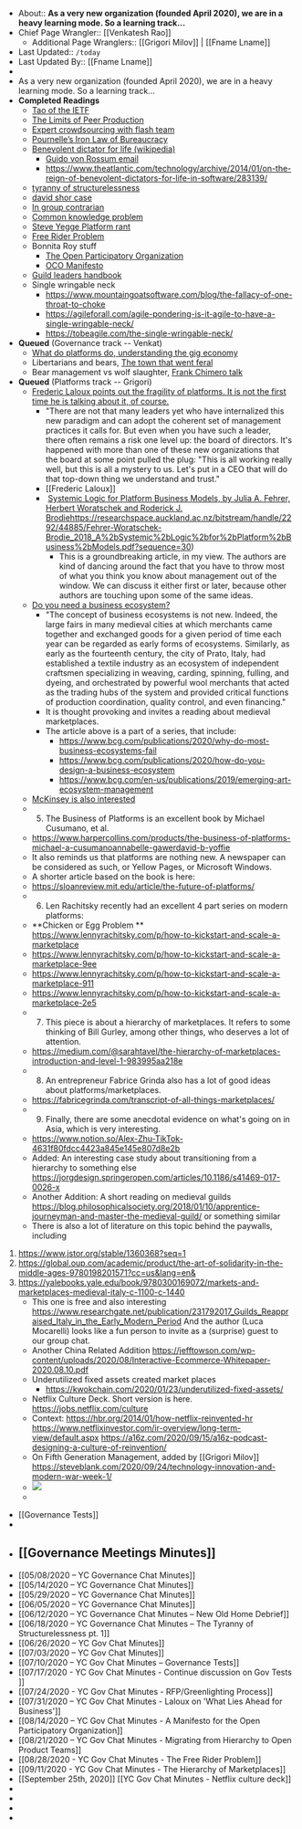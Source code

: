 - About:: __As a very new organization (founded April 2020), we are in a heavy learning mode. So a learning track...__
- Chief Page Wrangler:: [[Venkatesh Rao]]
    - Additional Page Wranglers:: [[Grigori Milov]] | [[Fname Lname]] 
- Last Updated:: `/today`
- Last Updated By:: [[Fname Lname]]
-  
- As a very new organization (founded April 2020), we are in a heavy learning mode. So a learning track...
- **Completed Readings**
    - [Tao of the IETF](https://www.ietf.org/about/participate/tao/#what)
    - [The Limits of Peer Production](https://fredturner.stanford.edu/wp-content/uploads/Kreiss-Finn-Turner-Limits-of-Peer-Production-NMS-3-111.pdf)
    - [Expert crowdsourcing with flash team](https://hci.stanford.edu/publications/2014/flashteams/flashteams-uist2014.pdf)
    - [Pournelle’s Iron Law of Bureaucracy](https://www.jerrypournelle.com/reports/jerryp/iron.html)
    - [Benevolent dictator for life (wikipedia)](https://en.wikipedia.org/wiki/Benevolent_dictator_for_life)
        - [Guido von Rossum email](https://mail.python.org/pipermail/python-committers/2018-July/005664.html)
        - https://www.theatlantic.com/technology/archive/2014/01/on-the-reign-of-benevolent-dictators-for-life-in-software/283139/
    - [tyranny of structurelessness](https://www.jofreeman.com/joreen/tyranny.htm)
    - [david shor case](https://nymag.com/intelligencer/2020/06/white-fragility-racism-racism-progressive-progressphiles-david-shor.html)
    - [In group contrarian](https://outsidertheory.com/preliminary-theory-of-the-in-group-contrarian/)
    - [Common knowledge problem](https://plato.stanford.edu/entries/common-knowledge/)
    - [Steve Yegge Platform rant](https://gist.github.com/chitchcock/1281611)
    - [Free Rider Problem](https://en.wikipedia.org/wiki/Free-rider_problem)
    - Bonnita Roy stuff
        - [The Open Participatory Organization](https://medium.com/open-participatory-organized/an-open-architecture-for-self-organization-4e85d4413e09)
        - [OCO Manifesto](https://medium.com/open-participatory-organized/a-manifesto-for-open-participation-60b62d327684)
    - [Guild leaders handbook](https://nostarch.com/guildleaderhb#content)
    - Single wringable neck
        - https://www.mountaingoatsoftware.com/blog/the-fallacy-of-one-throat-to-choke
        - https://agileforall.com/agile-pondering-is-it-agile-to-have-a-single-wringable-neck/
        - https://tobeagile.com/the-single-wringable-neck/
- **Queued** (Governance track -- Venkat)
    - [What do platforms do, understanding the gig economy](https://www.annualreviews.org/doi/pdf/10.1146/annurev-soc-121919-054857)
    - Libertarians and bears, [The town that went feral](https://newrepublic.com/article/159662/libertarian-walks-into-bear-book-review-free-town-project?fbclid=IwAR0zeB-yuJKpDQkTVye1NwbUz5lf4DoPNIIlINWtN6YGaYGkSjqt9TEs6_o)
    - Bear management vs wolf slaughter, [Frank Chimero talk](https://frankchimero.com/blog/2014/only-openings/)
- **Queued** (Platforms track -- Grigori)
    - [Frederic Laloux points out the fragility of platforms. It is not the first time he is talking about it, of course.](https://www.rolandberger.com/en/Point-of-View/Frederic-Laloux-on-what-lies-ahead-for-business.html)
        - "There are not that many leaders yet who have internalized this new paradigm and can adopt the coherent set of management practices it calls for. But even when you have such a leader, there often remains a risk one level up: the board of directors. It's happened with more than one of these new organizations that the board at some point pulled the plug: "This is all working really well, but this is all a mystery to us. Let's put in a CEO that will do that top-down thing we understand and trust."
        - [[Frederic Laloux]]
        -  [Systemic Logic for Platform Business Models, by Julia A. Fehrer, Herbert Woratschek and Roderick J. Brodie]()https://researchspace.auckland.ac.nz/bitstream/handle/2292/44885/Fehrer-Woratschek-Brodie_2018_A%2bSystemic%2bLogic%2bfor%2bPlatform%2bBusiness%2bModels.pdf?sequence=30)
            - This is a groundbreaking article, in my view. The authors are kind of dancing around the fact that you have to throw most of what you think you know about management out of the window. We can discuss it either first or later, because other authors are touching upon some of the same ideas.
    -  [Do you need a business ecosystem?](https://www.bcg.com/ru-ru/publications/2019/do-you-need-business-ecosystem)
        - "The concept of business ecosystems is not new. Indeed, the large fairs in many medieval cities at which merchants came together and exchanged goods for a given period of time each year can be regarded as early forms of ecosystems. Similarly, as early as the fourteenth century, the city of Prato, Italy, had established a textile industry as an ecosystem of independent craftsmen specializing in weaving, carding, spinning, fulling, and dyeing, and orchestrated by powerful wool merchants that acted as the trading hubs of the system and provided critical functions of production coordination, quality control, and even financing."
        - It is thought provoking and invites a reading about medieval marketplaces.
        - The article above is a part of a series, that include:
            - https://www.bcg.com/publications/2020/why-do-most-business-ecosystems-fail
            - https://www.bcg.com/publications/2020/how-do-you-design-a-business-ecosystem
            - https://www.bcg.com/en-us/publications/2019/emerging-art-ecosystem-management
    - [McKinsey is also interested](https://www.mckinsey.com/business-functions/mckinsey-digital/our-insights/new-evidence-for-the-power-of-digital-platforms)
    - 5. The Business of Platforms is an excellent book by Michael Cusumano, et al.
    - https://www.harpercollins.com/products/the-business-of-platforms-michael-a-cusumanoannabelle-gawerdavid-b-yoffie
    - It also reminds us that platforms are nothing new. A newspaper can be considered as such, or Yellow Pages, or Microsoft Windows.
    - A shorter article based on the book is here:
    - https://sloanreview.mit.edu/article/the-future-of-platforms/
    - 6. Len Rachitsky recently had an excellent 4 part series on modern platforms:
    - **Chicken or Egg Problem **
https://www.lennyrachitsky.com/p/how-to-kickstart-and-scale-a-marketplace
    - https://www.lennyrachitsky.com/p/how-to-kickstart-and-scale-a-marketplace-9ee
    - https://www.lennyrachitsky.com/p/how-to-kickstart-and-scale-a-marketplace-911
    - https://www.lennyrachitsky.com/p/how-to-kickstart-and-scale-a-marketplace-2e5
    - 7. This piece is about a hierarchy of marketplaces. It refers to some thinking of Bill Gurley, among other things, who deserves a lot of attention.
    - https://medium.com/@sarahtavel/the-hierarchy-of-marketplaces-introduction-and-level-1-983995aa218e
    - 8. An entrepreneur Fabrice Grinda also has a lot of good ideas about platforms/marketplaces.
    - https://fabricegrinda.com/transcript-of-all-things-marketplaces/
    - 9. Finally, there are some anecdotal evidence on what's going on in Asia, which is very interesting.
    - https://www.notion.so/Alex-Zhu-TikTok-4631f80fdcc4423a845e145e807d8e2b
    - Added: An interesting case study about transitioning from a hierarchy to something else 
https://jorgdesign.springeropen.com/articles/10.1186/s41469-017-0026-x
    - Another Addition: A short reading on medieval guilds https://blog.philosophicalsociety.org/2018/01/10/apprentice-journeyman-and-master-the-medieval-guild/
or something similar
    - There is also a lot of literature on this topic behind the paywalls, including 
1. https://www.jstor.org/stable/1360368?seq=1
2. https://global.oup.com/academic/product/the-art-of-solidarity-in-the-middle-ages-9780198201571?cc=us&lang=en&
3. https://yalebooks.yale.edu/book/9780300169072/markets-and-marketplaces-medieval-italy-c-1100-c-1440
    - This one is free and also interesting
https://www.researchgate.net/publication/231792017_Guilds_Reappraised_Italy_in_the_Early_Modern_Period
And the author (Luca Mocarelli) looks like a fun person to invite as a (surprise) guest to our group chat.
    - Another China Related Addition 
https://jefftowson.com/wp-content/uploads/2020/08/Interactive-Ecommerce-Whitepaper-2020.08.10.pdf
    - Underutilized fixed assets created market places 
        - https://kwokchain.com/2020/01/23/underutilized-fixed-assets/
    - Netflix Culture Deck. Short version is here.
https://jobs.netflix.com/culture
    - Context: https://hbr.org/2014/01/how-netflix-reinvented-hr
https://www.netflixinvestor.com/ir-overview/long-term-view/default.aspx
https://a16z.com/2020/09/15/a16z-podcast-designing-a-culture-of-reinvention/
    - On Fifth Generation Management, added by [[Grigori Milov]]
https://steveblank.com/2020/09/24/technology-innovation-and-modern-war-week-1/
    - ![](https://steveblank.files.wordpress.com/2020/09/weapons-systems.jpg?w=468&h=238)
    - 
- [[Governance Tests]]
- 
- ## [[Governance Meetings Minutes]]
- [[05/08/2020 – YC Governance Chat Minutes]]
- [[05/14/2020 – YC Governance Chat Minutes]]
- [[05/29/2020 – YC Governance Chat Minutes]]
- [[06/05/2020 – YC Governance Chat Minutes]]
- [[06/12/2020 – YC Governance Chat Minutes – New Old Home Debrief]]
- [[06/18/2020 – YC Governance Chat Minutes – The Tyranny of Structurelessness pt. 1]]
- [[06/26/2020 – YC Gov Chat Minutes]]
- [[07/03/2020 – YC Gov Chat Minutes]]
- [[07/10/2020 – YC Gov Chat Minutes – Governance Tests]]
- [[07/17/2020 - YC Gov Chat Minutes - Continue discussion on Gov Tests ]]
- [[07/24/2020 - YC Gov Chat Minutes - RFP/Greenlighting Process]]
- [[07/31/2020 – YC Gov Chat Minutes - Laloux on 'What Lies Ahead for Business']]
- [[08/14/2020 – YC Gov Chat Minutes - A Manifesto for the Open Participatory Organization]]
- [[08/21/2020 – YC Gov Chat Minutes - Migrating from Hierarchy to Open Product Teams]]
- [[08/28/2020 - YC Gov Chat Minutes - The Free Rider Problem]]
- [[09/11/2020 - YC Gov Chat Minutes - The Hierarchy of Marketplaces]]
- [[September 25th, 2020]] [[YC Gov Chat Minutes - Netflix culture deck]]
- 
- 
- 
- 
